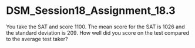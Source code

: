 # DSM_Session18_Assignment_18.3

You take the SAT and score 1100. The mean score for the SAT is 1026 and the standard deviation is 209. 
How well did you score on the test compared to the average test taker?
